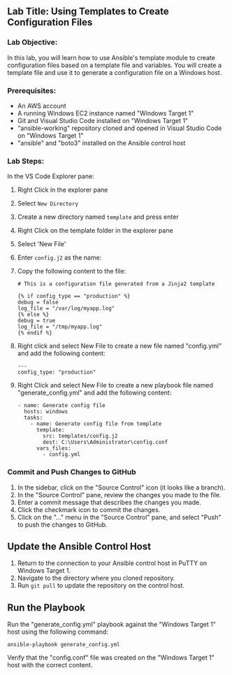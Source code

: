 ## Lab Title: Using Templates to Create Configuration Files

### Lab Objective:
In this lab, you will learn how to use Ansible's template module to create configuration files based on a template file and variables. You will create a template file and use it to generate a configuration file on a Windows host.

### Prerequisites:
- An AWS account
- A running Windows EC2 instance named "Windows Target 1"
- Git and Visual Studio Code installed on "Windows Target 1"
- "ansible-working" repository cloned and opened in Visual Studio Code on "Windows Target 1"
- "ansible" and "boto3" installed on the Ansible control host

### Lab Steps:

In the VS Code Explorer pane:

1. Right Click in the explorer pane
1. Select `New Directory`
1. Create a new directory named `template` and press enter
1. Right Click on the template folder in the explorer pane
1. Select 'New File'
1. Enter `config.j2` as the name:
1. Copy the following content to the file:

   ```
   # This is a configuration file generated from a Jinja2 template

   {% if config_type == "production" %}
   debug = false
   log_file = "/var/log/myapp.log"
   {% else %}
   debug = true
   log_file = "/tmp/myapp.log"
   {% endif %}
   ```

4. Right click and select New File to create a new file named "config.yml" and add the following content:

   ```
   ---
   config_type: "production"
   ```

5. Right Click and select New File to create a new playbook file named "generate_config.yml" and add the following content:

   ```
   - name: Generate config file
     hosts: windows
     tasks:
       - name: Generate config file from template
         template:
           src: templates/config.j2
           dest: C:\Users\Administrator\config.conf
         vars_files:
           - config.yml
   ```
### Commit and Push Changes to GitHub

1. In the sidebar, click on the "Source Control" icon (it looks like a branch).
2. In the "Source Control" pane, review the changes you made to the file.
3. Enter a commit message that describes the changes you made.
4. Click the checkmark icon to commit the changes.
5. Click on the "..." menu in the "Source Control" pane, and select "Push" to push the changes to GitHub.

## Update the Ansible Control Host

1. Return to the connection to your Ansible control host in PuTTY on Windows Target 1.
2. Navigate to the directory where you cloned repository.
3. Run `git pull` to update the repository on the control host.

## Run the Playbook

Run the "generate_config.yml" playbook against the "Windows Target 1" host using the following command:

   ```
   ansible-playbook generate_config.yml
   ```
Verify that the "config.conf" file was created on the "Windows Target 1" host with the correct content.
